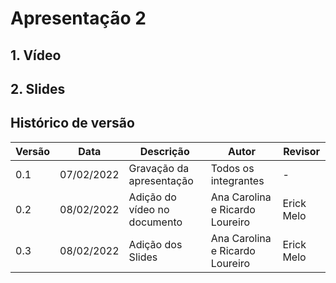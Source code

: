 # Apresentação 2


## 1. Vídeo 



## 2. Slides





## Histórico de versão

| Versão | Data       | Descrição                       | Autor                | Revisor                |
| ------ | ---------- | ------------------------------- | -------------------- | -------------------- |
| 0.1    | 07/02/2022 | Gravação da apresentação        | Todos os integrantes | -         |
| 0.2    | 08/02/2022 | Adição do vídeo no documento    | Ana Carolina e Ricardo Loureiro         | Erick Melo        |
| 0.3    | 08/02/2022 | Adição dos Slides               | Ana Carolina e Ricardo Loureiro        | Erick Melo         |